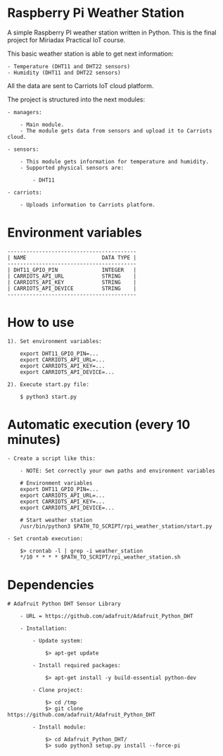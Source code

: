 # Raspberry Pi Weather Station
A simple Raspberry PI weather station written in Python. This is the final project for Miriadax Practical IoT course.

This basic weather station is able to get next information:

    - Temperature (DHT11 and DHT22 sensors)
    - Humidity (DHT11 and DHT22 sensors)
   
All the data are sent to Carriots IoT cloud platform.

The project is structured into the next modules:

    - managers:
    
        - Main module.
        - The module gets data from sensors and upload it to Carriots cloud.
        
    - sensors:
    
        - This module gets information for temperature and humidity.
        - Supported physical sensors are:
        
            - DHT11
    
    - carriots:
    
        - Uploads information to Carriots platform.
        
# Environment variables

    -----------------------------------------
    | NAME                        DATA TYPE |
    -----------------------------------------
    | DHT11_GPIO_PIN              INTEGER   |
    | CARRIOTS_API_URL            STRING    |
    | CARRIOTS_API_KEY            STRING    |
    | CARRIOTS_API_DEVICE         STRING    |
    -----------------------------------------

# How to use
    
    1). Set environment variables:
   
        export DHT11_GPIO_PIN=...
        export CARRIOTS_API_URL=...
        export CARRIOTS_API_KEY=...
        export CARRIOTS_API_DEVICE=...
     
    2). Execute start.py file:
    
        $ python3 start.py
        
# Automatic execution (every 10 minutes)

    - Create a script like this:
    
        - NOTE: Set correctly your own paths and environment variables
    
        # Environment variables
        export DHT11_GPIO_PIN=...
        export CARRIOTS_API_URL=...
        export CARRIOTS_API_KEY=...
        export CARRIOTS_API_DEVICE=...
          
        # Start weather station
        /usr/bin/python3 $PATH_TO_SCRIPT/rpi_weather_station/start.py
            
    - Set crontab execution:
     
        $> crontab -l | grep -i weather_station
        */10 * * * * $PATH_TO_SCRIPT/rpi_weather_station.sh
   
# Dependencies

    # Adafruit Python DHT Sensor Library
    
        - URL = https://github.com/adafruit/Adafruit_Python_DHT
    
        - Installation:
        
            - Update system:
        
                $> apt-get update
                
            - Install required packages:
            
                $> apt-get install -y build-essential python-dev
            
            - Clone project:
            
                $> cd /tmp
                $> git clone https://github.com/adafruit/Adafruit_Python_DHT
                
            - Install module: 
            
                $> cd Adafruit_Python_DHT/
                $> sudo python3 setup.py install --force-pi
                

            
